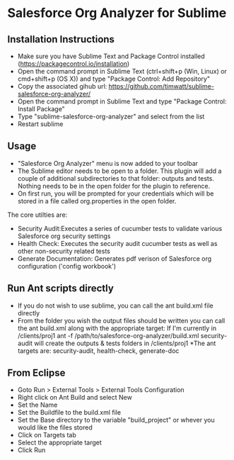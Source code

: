 # Salesforce Org Analyzer for Sublime

## Installation Instructions 
* Make sure you have Sublime Text and Package Control installed (https://packagecontrol.io/installation)
* Open the command prompt in Sublime Text (ctrl+shift+p (Win, Linux) or cmd+shift+p (OS X)) and type "Package Control: Add Repository"
* Copy the associated gihub url: https://github.com/timwatt/sublime-salesforce-org-analyzer/
* Open the command prompt in Sublime Text and type "Package Control: Install Package"
* Type "sublime-salesforce-org-analyzer" and select from the list
* Restart sublime


## Usage
* "Salesforce Org Analyzer" menu is now added to your toolbar
* The Sublime editor needs to be open to a folder. This plugin will add a couple of additional subdirectories to that folder: outputs and tests. Nothing needs to be in the open folder for the plugin to reference.
* On first run, you will be prompted for your credentials which will be stored in a file called org.properties in the open folder.

The core utilties are:
  - Security Audit:Executes a series of cucumber tests to validate various Salesforce org security settings
  - Health Check: Executes the security audit cucumber tests as well as other non-security related tests
  - Generate Documentation: Generates pdf verison of Salesforce org configuration ('config workbook')

## Run Ant scripts directly
* If you do not wish to use sublime, you can call the ant build.xml file directly
* From the folder you wish the output files should be written you can call the ant build.xml along with the appropriate target:   If I'm currently in /clients/proj1
   ant -f /path/to/salesforce-org-analyzer/build.xml security-audit
  will create the outputs & tests folders in /clients/proj1
*The ant targets are: security-audit, health-check, generate-doc

## From Eclipse
 - Goto Run > External Tools > External Tools Configuration
 - Right click on Ant Build and select New
 - Set the Name
 - Set the Buildfile to the build.xml file 
 - Set the Base directory to the variable "build_project" or whever you would like the files stored
 - Click on Targets tab
 - Select the appropriate target
 - Click Run
